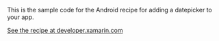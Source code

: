 This is the sample code for the Android recipe for adding a datepicker to your app.

[See the recipe at developer.xamarin.com](http://developer.xamarin.com/recipes/android/controls/datepicker/select_a_date/)
